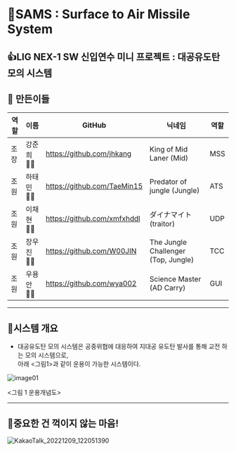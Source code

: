# 🚀SAMS : Surface to Air Missile System

👍LIG NEX-1 SW 신입연수 미니 프로젝트 : 대공유도탄 모의 시스템
-------------
👏 만든이들
-------------
|역할|이름|GitHub|닉네임|역할|
|---|---|---|---|---|
|조장|강준희🤷‍♂️|<https://github.com/jhkang>|King of Mid Laner (Mid)|MSS|
|조원|하태민🤷‍♂️|<https://github.com/TaeMin15>|Predator of jungle (Jungle)|ATS|
|조원|이채현🤷‍♂️|<https://github.com/xmfxhddl>|ダイナマイト(traitor)|UDP|
|조원|장우진🤷‍♀️|<https://github.com/W00JIN>|The Jungle Challenger (Top, Jungle)|TCC|
|조원|우용안🤷‍♂️|<https://github.com/wya002>|Science Master (AD Carry)|GUI|

-------------
## 🚀시스템 개요

 * 대공유도탄 모의 시스템은 공중위협에 대응하여 지대공 유도탄 발사를 통해 교전 하는 모의 시스템으로,   
 아래 <그림1>과 같이 운용이 가능한 시스템이다.
 
![image01](https://user-images.githubusercontent.com/75249093/206380124-7bd65489-b120-496a-81f0-2736938fce32.png)


<그림 1 운용개념도>

-------------
## 🚀중요한 건 꺽이지 않는 마음!

![KakaoTalk_20221209_122051390](https://user-images.githubusercontent.com/75249093/206950444-41766009-8842-4322-9810-17c2aa207c4e.png)
